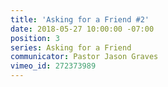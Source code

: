```yaml
---
title: 'Asking for a Friend #2'
date: 2018-05-27 10:00:00 -07:00
position: 3
series: Asking for a Friend
communicator: Pastor Jason Graves
vimeo_id: 272373989
---
```


